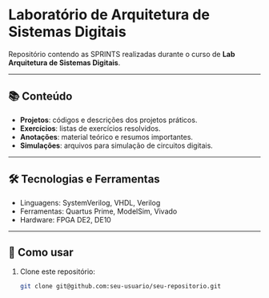 # Laboratório de Arquitetura de Sistemas Digitais

Repositório contendo as SPRINTS realizadas durante o curso de **Lab Arquitetura de Sistemas Digitais**.

---

## 📚 Conteúdo

- **Projetos**: códigos e descrições dos projetos práticos.
- **Exercícios**: listas de exercícios resolvidos.
- **Anotações**: material teórico e resumos importantes.
- **Simulações**: arquivos para simulação de circuitos digitais.

---

## 🛠 Tecnologias e Ferramentas

- Linguagens: SystemVerilog, VHDL, Verilog
- Ferramentas: Quartus Prime, ModelSim, Vivado
- Hardware: FPGA DE2, DE10

---

## 🚀 Como usar

1. Clone este repositório:
   ```bash
   git clone git@github.com:seu-usuario/seu-repositorio.git

